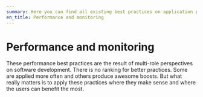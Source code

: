 ```yaml
---
summary: Here you can find all existing best practices on application performance.
en_title: Performance and monitoring
---
```


# Performance and monitoring

These performance best practices are the result of multi-role perspectives on software development. There is no ranking for better practices. Some are applied more often and others produce awesome boosts. But what really matters is to apply these practices where they make sense and where the users can benefit the most.
